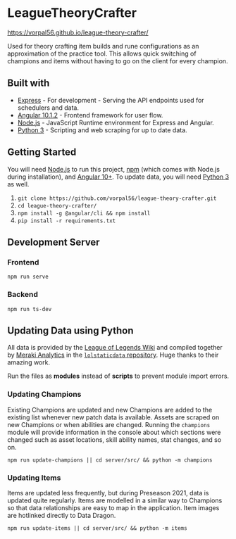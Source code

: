 # LeagueTheoryCrafter

https://vorpal56.github.io/league-theory-crafter/

Used for theory crafting item builds and rune configurations as an approximation of the practice tool. This allows quick switching of champions and items without having to go on the client for every champion.

## Built with 
* [Express](https://expressjs.com/) - For development - Serving the API endpoints used for schedulers and data.
* [Angular 10.1.2](https://angular.io/) - Frontend framework for user flow.
* [Node.js](https://nodejs.org/en/) - JavaScript Runtime environment for Express and Angular.
* [Python 3](https://docs.python.org/3/) - Scripting and web scraping for up to date data.

## Getting Started
You will need [Node.js](https://nodejs.org/en/) to run this project, [npm](https://www.npmjs.com/) (which comes with Node.js during installation), and [Angular 10+](https://angular.io/). To update data, you will need [Python 3](https://docs.python.org/3/) as well.
1. `git clone https://github.com/vorpal56/league-theory-crafter.git`
2. `cd league-theory-crafter/`
3. `npm install -g @angular/cli && npm install`
4. `pip install -r requirements.txt`

## Development Server
### Frontend
```
npm run serve
```
### Backend
```
npm run ts-dev
```
## Updating Data using Python
All data is provided by the [League of Legends Wiki](https://leagueoflegends.fandom.com/wiki/League_of_Legends_Wiki) and compiled together by [Meraki Analytics](https://github.com/meraki-analytics) in the [`lolstaticdata` repository](https://github.com/meraki-analytics/lolstaticdata). Huge thanks to their amazing work. 

Run the files as **modules** instead of **scripts** to prevent module import errors. 
### Updating Champions
Existing Champions are updated and new Champions are added to the existing list whenever new patch data is available. Assets are scraped on new Champions or when abilities are changed. Running the `champions` module will provide information in the console about which sections were changed such as asset locations, skill ability names, stat changes, and so on.
```
npm run update-champions || cd server/src/ && python -m champions
```
### Updating Items
Items are updated less frequently, but during Preseason 2021, data is updated quite regularly. Items are modelled in a similar way to Champions so that data relationships are easy to map in the application. Item images are hotlinked directly to Data Dragon.
```
npm run update-items || cd server/src/ && python -m items
```